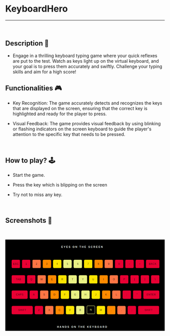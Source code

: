 # **KeyboardHero**

---

<br>

## **Description 📃** 
- Engage in a thrilling keyboard typing game where your quick reflexes are put to the test. Watch as keys light up on the virtual keyboard, and your goal is to press them accurately and swiftly. Challenge your typing skills and aim for a high score!


## **Functionalities 🎮** 

- Key Recognition: The game accurately detects and recognizes the keys that are displayed on the screen, ensuring that the correct key is highlighted and ready for the player to press.

- Visual Feedback: The game provides visual feedback by using blinking or flashing indicators on the screen keyboard to guide the player's attention to the specific key that needs to be pressed.
<br>

## **How to play? 🕹️**

- Start the game.

- Press the key which is blipping on the screen

- Try not to miss any key.
<br>

## **Screenshots 📸**

<br>

![Game image](../../assets/images/KeyboardHero.png)

<br>
